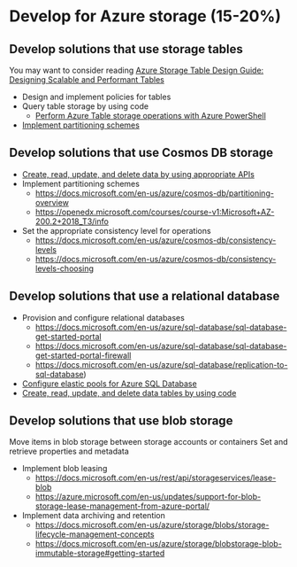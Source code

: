 # Develop for Azure storage (15-20%)
 
## Develop solutions that use storage tables 
You may want to consider reading [Azure Storage Table Design Guide: Designing Scalable and Performant Tables](https://docs.microsoft.com/en-us/azure/cosmos-db/table-storage-design-guide )
* Design and implement policies for tables
* Query table storage by using code
    * [Perform Azure Table storage operations with Azure PowerShell](https://docs.microsoft.com/en-us/azure/storage/tables/table-storage-how-to-use-powershell)
* [Implement partitioning schemes](https://docs.microsoft.com/en-us/azure/architecture/best-practices/data-partitioning)

## Develop solutions that use Cosmos DB storage 
* [Create, read, update, and delete data by using appropriate APIs](https://openedx.microsoft.com/courses/course-v1:Microsoft+AZ-200.2+2018_T3/info)
* Implement partitioning schemes
    * https://docs.microsoft.com/en-us/azure/cosmos-db/partitioning-overview
    * https://openedx.microsoft.com/courses/course-v1:Microsoft+AZ-200.2+2018_T3/info
* Set the appropriate consistency level for operations
    * https://docs.microsoft.com/en-us/azure/cosmos-db/consistency-levels 
    * https://docs.microsoft.com/en-us/azure/cosmos-db/consistency-levels-choosing

## Develop solutions that use a relational database 
* Provision and configure relational databases
    * https://docs.microsoft.com/en-us/azure/sql-database/sql-database-get-started-portal
    * https://docs.microsoft.com/en-us/azure/sql-database/sql-database-get-started-portal-firewall
    * https://docs.microsoft.com/en-us/azure/sql-database/replication-to-sql-database) 
* [Configure elastic pools for Azure SQL Database](https://docs.microsoft.com/en-us/azure/sql-database/sql-database-elastic-pool)
* [Create, read, update, and delete data tables by using code](https://openedx.microsoft.com/courses/course-v1:Microsoft+AZ-200.2+2018_T3/info)

## Develop solutions that use blob storage 
Move items in blob storage between storage accounts or containers 
Set and retrieve properties and metadata
* Implement blob leasing
    * https://docs.microsoft.com/en-us/rest/api/storageservices/lease-blob 
    * https://azure.microsoft.com/en-us/updates/support-for-blob-storage-lease-management-from-azure-portal/
* Implement data archiving and retention
    * https://docs.microsoft.com/en-us/azure/storage/blobs/storage-lifecycle-management-concepts
    * https://docs.microsoft.com/en-us/azure/storage/blobstorage-blob-immutable-storage#getting-started

    